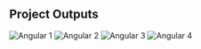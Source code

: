 ## Project Outputs

![Angular 1](angular1.png)
![Angular 2](angular2.png)
![Angular 3](angular3.png)
![Angular 4](angular4.png)
